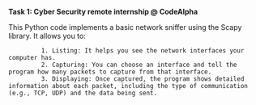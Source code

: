 **Task 1: Cyber Security remote internship @ CodeAlpha**

This Python code implements a basic network sniffer using the Scapy library. It allows you to:

             1. Listing: It helps you see the network interfaces your computer has.
             2. Capturing: You can choose an interface and tell the program how many packets to capture from that interface.
             3. Displaying: Once captured, the program shows detailed information about each packet, including the type of communication (e.g., TCP, UDP) and the data being sent.
